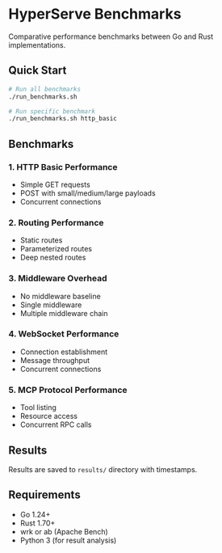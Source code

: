 # HyperServe Benchmarks

Comparative performance benchmarks between Go and Rust implementations.

## Quick Start

```bash
# Run all benchmarks
./run_benchmarks.sh

# Run specific benchmark
./run_benchmarks.sh http_basic
```

## Benchmarks

### 1. HTTP Basic Performance
- Simple GET requests
- POST with small/medium/large payloads
- Concurrent connections

### 2. Routing Performance
- Static routes
- Parameterized routes
- Deep nested routes

### 3. Middleware Overhead
- No middleware baseline
- Single middleware
- Multiple middleware chain

### 4. WebSocket Performance
- Connection establishment
- Message throughput
- Concurrent connections

### 5. MCP Protocol Performance
- Tool listing
- Resource access
- Concurrent RPC calls

## Results

Results are saved to `results/` directory with timestamps.

## Requirements

- Go 1.24+
- Rust 1.70+
- wrk or ab (Apache Bench)
- Python 3 (for result analysis)